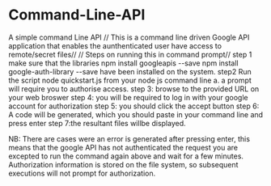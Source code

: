 # Command-Line-API
A simple command Line API
// This is a command line driven Google API application that enables the aunthenticated user have access to remote/secret files//
// Steps on running this in command prompt//
step 1 make sure that the libraries npm install googleapis --save
npm install google-auth-library --save have been installed on the system.
step2  Run the script node quickstart.js from your node js command line
a. a prompt will require you to authorise access.
step 3: browse to the provided URL on your web broswer
step 4: you will be required to log in with your google account for authorization
step 5: you should click the accept button
step 6: A code will be generated, which you should paste in your command line and press enter
step 7:the resultant files willbe displayed.

NB: There are cases were an error is generated after pressing enter, this means that  the google API has not authenticated the request
  you are excepted to run the command again above and wait for a few minutes.
  Authorization information is stored on the file system, so subsequent executions will not prompt for authorization.
